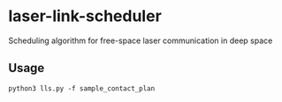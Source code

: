 # laser-link-scheduler
Scheduling algorithm for free-space laser communication in deep space

## Usage
```
python3 lls.py -f sample_contact_plan
```